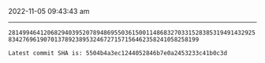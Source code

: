 2022-11-05 09:43:43 am

---

`2814994641206829403952078948695503615001148683270331528385319491432925834276961907013789238953246727157156462358241058258199`

`Latest commit SHA is: 5504b4a3ec1244052846b7e0a2453233c41b0c3d `
